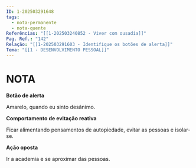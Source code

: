 ```yaml
---
ID: 1-202503291648
tags:
  - nota-permanente
  - nota-quente
Referências: "[[1-202503240852 - Viver com ousadia]]"
Pag. Ref.: "142"
Relação: "[[1-202503291603 - Identifique os botões de alerta]]"
Tema: "[[1 - DESENVOLVIMENTO PESSOAL]]"
---
```

# NOTA 

**Botão de alerta**

Amarelo, quando eu sinto desânimo.

**Comportamento de evitação reativa**

Ficar alimentando pensamentos de autopiedade, evitar as pessoas e isolar-se.

**Ação oposta**

Ir a academia e se aproximar das pessoas.